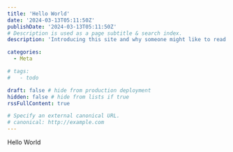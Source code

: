 ```yaml
---
title: 'Hello World'
date: '2024-03-13T05:11:50Z'
publishDate: '2024-03-13T05:11:50Z'
# Description is used as a page subtitle & search index.
description: 'Introducing this site and why someone might like to read posts in the future.'

categories:
  - Meta

# tags:
#   - todo

draft: false # hide from production deployment
hidden: false # hide from lists if true
rssFullContent: true

# Specify an external canonical URL.
# canonical: http://example.com
---
```


Hello World
